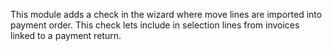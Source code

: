 This module adds a check in the wizard where move lines are imported
into payment order. This check lets include in selection lines from
invoices linked to a payment return.
